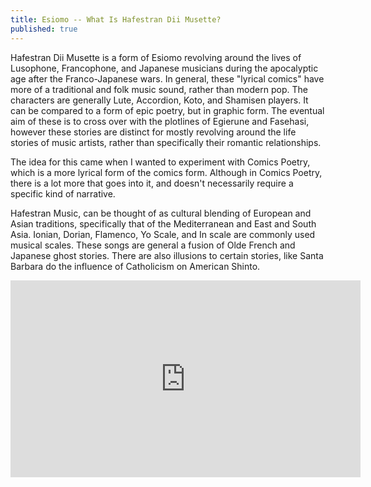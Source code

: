 ```yaml
---
title: Esiomo -- What Is Hafestran Dii Musette?
published: true
---
```

Hafestran Dii Musette is a form of Esiomo revolving around the lives of Lusophone, Francophone, and Japanese musicians during the apocalyptic age after the Franco-Japanese wars. In general, these "lyrical comics" have more of a traditional and folk music sound, rather than modern pop. The characters are generally Lute, Accordion, Koto, and Shamisen players. It can be compared to a form of epic poetry, but in graphic form. The eventual aim of these is to cross over with the plotlines of Egierune and Fasehasi, however these stories are distinct for mostly revolving around the life stories of music artists, rather than specifically their romantic relationships.

The idea for this came when I wanted to experiment with Comics Poetry, which is a more lyrical form of the comics form. Although in Comics Poetry, there is a lot more that goes into it, and doesn't necessarily require a specific kind of narrative.

Hafestran Music, can be thought of as cultural blending of European and Asian traditions, specifically that of the Mediterranean and East and South Asia. Ionian, Dorian, Flamenco, Yo Scale, and In scale are commonly used musical scales. These songs are general a fusion of Olde French and Japanese ghost stories. There are also illusions to certain stories, like Santa Barbara do the influence of Catholicism on American Shinto.

<iframe width="560" height="315" sandbox="allow-same-origin allow-scripts allow-popups" src="https://video.ploud.jp/videos/embed/101189f8-f73f-4fec-bfb7-373d98ba85d2" frameborder="0" allowfullscreen></iframe>
